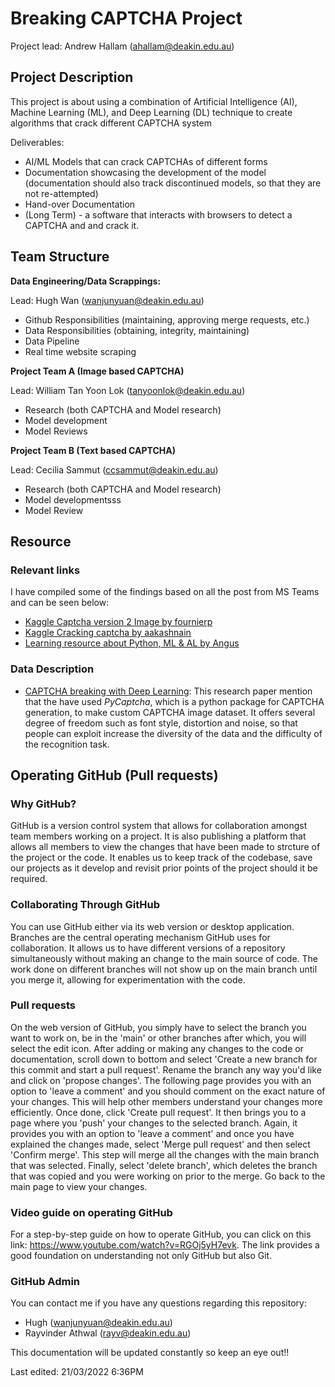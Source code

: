 # Breaking CAPTCHA Project

Project lead: Andrew Hallam (ahallam@deakin.edu.au)

## Project Description

This project is about using a combination of Artificial Intelligence (AI), Machine Learning (ML), and Deep Learning (DL) technique to create algorithms that crack different CAPTCHA system

Deliverables:
- AI/ML Models that can crack CAPTCHAs of different forms
- Documentation showcasing the development of the model (documentation should also track discontinued models, so that they are not re-attempted)
- Hand-over Documentation
- (Long Term) - a software that interacts with browsers to detect a CAPTCHA and and crack it.

## Team Structure
**Data Engineering/Data Scrappings:**

Lead: Hugh Wan (wanjunyuan@deakin.edu.au)
- Github Responsibilities (maintaining, approving merge requests, etc.)
- Data Responsibilities (obtaining, integrity, maintaining)
- Data Pipeline
- Real time website scraping

**Project Team A (Image based CAPTCHA)**

Lead: William Tan Yoon Lok (tanyoonlok@deakin.edu.au)
- Research (both CAPTCHA and Model research)
- Model development
- Model Reviews

**Project Team B (Text based CAPTCHA)**

Lead: Cecilia Sammut (ccsammut@deakin.edu.au)
- Research (both CAPTCHA and Model research)
- Model developmentsss
- Model Review

## Resource
### Relevant links
I have compiled some of the findings based on all the post from MS Teams and can be seen below:</p>
- [Kaggle Captcha version 2 Image by fournierp](https://www.kaggle.com/fournierp/captcha-version-2-images)
- [Kaggle Cracking captcha by aakashnain](https://www.kaggle.com/aakashnain/cracking-captcha)
- [Learning resource about Python, ML & AL by Angus](https://deakin365.sharepoint.com/sites/DeakinSITCapstone/Shared%20Documents/Forms/AllItems.aspx?id=%2Fsites%2FDeakinSITCapstone%2FShared%20Documents%2FDS%20and%20AI%20Community%2FResources%2FCheat%2Dsheets&p=true)

### Data Description
- [CAPTCHA breaking with Deep Learning](https://www.google.com/url?sa=t&rct=j&q=&esrc=s&source=web&cd=&cad=rja&uact=8&ved=2ahUKEwi9-Jby1db2AhVU7HMBHamQCb0QFnoECAUQAQ&url=http%3A%2F%2Fcs229.stanford.edu%2Fproj2017%2Ffinal-reports%2F5239112.pdf&usg=AOvVaw1COvEZdWx9HChGeN4bhUJh): This research paper mention that the have used *PyCaptcha*, which is a python package for CAPTCHA generation, to make custom CAPTCHA image dataset. It offers several degree of freedom such as font style, distortion and noise, so that people can exploit increase the diversity of the data and the difficulty of the recognition task.

## Operating GitHub (Pull requests) 
### Why GitHub? 
GitHub is a version control system that allows for collaboration amongst team members working on a project. It is also publishing a platform that allows all members to view the changes that have been made to strcture of the project or the code. It enables us to keep track of the codebase, save our projects as it develop and revisit prior points of the project should it be required.

### Collaborating Through GitHub
You can use GitHub either via its web version or desktop application. Branches are the central operating mechanism GitHub uses for collaboration. It allows us to have different versions of a repository simultaneously without making an change to the main source of code. The work done on different branches will not show up on the main branch until you merge it, allowing for experimentation with the code.

### Pull requests
On the web version of GitHub, you simply have to select the branch you want to work on, be in the 'main' or other branches after which, you will select the edit icon. After adding or making any changes to the code or documentation, scroll down to bottom and select 'Create a new branch for this commit and start a pull request'. Rename the branch any way you'd like and click on 'propose changes'. The following page provides you with an option to 'leave a comment' and you should comment on the exact nature of your changes. This will help other members understand your changes more efficiently. Once done, click 'Create pull request'. It then brings you to a page where you 'push' your changes to the selected branch. Again, it provides you with an option to 'leave a comment' and once you have explained the changes made, select 'Merge pull request' and then select 'Confirm merge'. This step will merge all the changes with the main branch that was selected. Finally, select 'delete branch', which deletes the branch that was copied and you were working on prior to the merge. Go back to the main page to view your changes. 

### Video guide on operating GitHub 
For a step-by-step guide on how to operate GitHub, you can click on this link: https://www.youtube.com/watch?v=RGOj5yH7evk. The link provides a good foundation on understanding not only GitHub but also Git.

### GitHub Admin
You can contact me if you have any questions regarding this repository:
- Hugh (wanjunyuan@deakin.edu.au)
- Rayvinder Athwal (rayv@deakin.edu.au)

This documentation will be updated constantly so keep an eye out!!

Last edited: 21/03/2022 6:36PM
